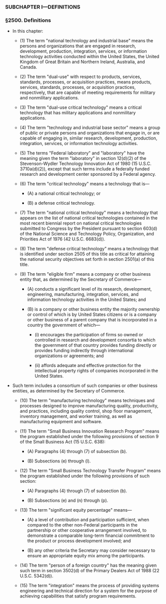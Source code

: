 ### SUBCHAPTER I—DEFINITIONS

### §2500. Definitions
* In this chapter:

  * (1) The term "national technology and industrial base" means the persons and organizations that are engaged in research, development, production, integration, services, or information technology activities conducted within the United States, the United Kingdom of Great Britain and Northern Ireland, Australia, and Canada.

  * (2) The term "dual-use" with respect to products, services, standards, processes, or acquisition practices, means products, services, standards, processes, or acquisition practices, respectively, that are capable of meeting requirements for military and nonmilitary applications.

  * (3) The term "dual-use critical technology" means a critical technology that has military applications and nonmilitary applications.

  * (4) The term "technology and industrial base sector" means a group of public or private persons and organizations that engage in, or are capable of engaging in, similar research, development, production, integration, services, or information technology activities.

  * (5) The terms "Federal laboratory" and "laboratory" have the meaning given the term "laboratory" in section 12(d)(2) of the Stevenson-Wydler Technology Innovation Act of 1980 (15 U.S.C. 3710a(d)(2)), except that such terms include a federally funded research and development center sponsored by a Federal agency.

  * (6) The term "critical technology" means a technology that is—

    * (A) a national critical technology; or

    * (B) a defense critical technology.


  * (7) The term "national critical technology" means a technology that appears on the list of national critical technologies contained in the most recent biennial report on national critical technologies submitted to Congress by the President pursuant to section 603(d) of the National Science and Technology Policy, Organization, and Priorities Act of 1976 (42 U.S.C. 6683(d)).

  * (8) The term "defense critical technology" means a technology that is identified under section 2505 of this title as critical for attaining the national security objectives set forth in section 2501(a) of this title.

  * (9) The term "eligible firm" means a company or other business entity that, as determined by the Secretary of Commerce—

    * (A) conducts a significant level of its research, development, engineering, manufacturing, integration, services, and information technology activities in the United States; and

    * (B) is a company or other business entity the majority ownership or control of which is by United States citizens or is a company or other business of a parent company that is incorporated in a country the government of which—

      * (i) encourages the participation of firms so owned or controlled in research and development consortia to which the government of that country provides funding directly or provides funding indirectly through international organizations or agreements; and

      * (ii) affords adequate and effective protection for the intellectual property rights of companies incorporated in the United States.


* Such term includes a consortium of such companies or other business entities, as determined by the Secretary of Commerce.

  * (10) The term "manufacturing technology" means techniques and processes designed to improve manufacturing quality, productivity, and practices, including quality control, shop floor management, inventory management, and worker training, as well as manufacturing equipment and software.

  * (11) The term "Small Business Innovation Research Program" means the program established under the following provisions of section 9 of the Small Business Act (15 U.S.C. 638):

    * (A) Paragraphs (4) through (7) of subsection (b).

    * (B) Subsections (e) through (l).


  * (12) The term "Small Business Technology Transfer Program" means the program established under the following provisions of such section:

    * (A) Paragraphs (4) through (7) of subsection (b).

    * (B) Subsections (e) and (n) through (p).


  * (13) The term "significant equity percentage" means—

    * (A) a level of contribution and participation sufficient, when compared to the other non-Federal participants in the partnership or other cooperative arrangement involved, to demonstrate a comparable long-term financial commitment to the product or process development involved; and

    * (B) any other criteria the Secretary may consider necessary to ensure an appropriate equity mix among the participants.


  * (14) The term "person of a foreign country" has the meaning given such term in section 3502(d) of the Primary Dealers Act of 1988 (22 U.S.C. 5342(d)).

  * (15) The term "integration" means the process of providing systems engineering and technical direction for a system for the purpose of achieving capabilities that satisfy program requirements.